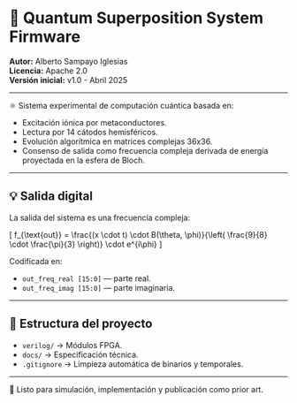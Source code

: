 # 💠 Quantum Superposition System Firmware

**Autor:** Alberto Sampayo Iglesias  
**Licencia:** Apache 2.0  
**Versión inicial:** v1.0 - Abril 2025

---

⚛️ Sistema experimental de computación cuántica basada en:

- Excitación iónica por metaconductores.
- Lectura por 14 cátodos hemisféricos.
- Evolución algorítmica en matrices complejas 36x36.
- Consenso de salida como frecuencia compleja derivada de energía proyectada en la esfera de Bloch.

---

## 💡 Salida digital

La salida del sistema es una frecuencia compleja:

\[
f_{\text{out}} = \frac{(x \cdot t) \cdot B(\theta, \phi)}{\left( \frac{9}{8} \cdot \frac{\pi}{3} \right)} \cdot e^{i\phi}
\]

Codificada en:

- `out_freq_real [15:0]` — parte real.
- `out_freq_imag [15:0]` — parte imaginaria.

---

## 📂 Estructura del proyecto

- `verilog/` → Módulos FPGA.
- `docs/` → Especificación técnica.
- `.gitignore` → Limpieza automática de binarios y temporales.

---

🚀 Listo para simulación, implementación y publicación como prior art.
